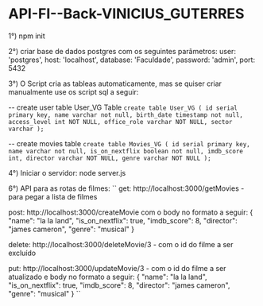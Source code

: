 # API-FI--Back-VINICIUS_GUTERRES
1°) npm init

2°) criar base de dados postgres com os seguintes parâmetros:
    user: 'postgres',
    host: 'localhost',
    database: 'Faculdade',
    password: 'admin',
    port: 5432

3°) O Script cria as tableas automaticamente, mas se quiser criar manualmente use os script sql a seguir:

-- create user table User_VG Table
`
create table User_VG (
	id serial primary key,
	name varchar not null,
	birth_date timestamp not null,
	access_level int NOT NULL,
	office_role varchar NOT NULL,
	sector varchar
);
`

-- create movies table 
`
create table Movies_VG (
	id serial primary key,
	name varchar not null,
	is_on_nextflix boolean not null,
	imdb_score int,
	director varchar NOT NULL,
	genre varchar NOT NULL
);
`

4°) Iniciar o servidor: node server.js

6°) API para as rotas de filmes:
``
get: http://localhost:3000/getMovies - para pegar a lista de filmes

post: http://localhost:3000/createMovie com o body no formato a seguir:
{
    "name": "la la land",
    "is_on_nextflix": true,
    "imdb_score": 8,
    "director": "james cameron",
    "genre": "musical"
}

delete: http://localhost:3000/deleteMovie/3 - com o id do filme a ser excluído

put: http://localhost:3000/updateMovie/3 - com o id do filme a ser atualizado e body no formato a seguir:
{
    "name": "la la land",
    "is_on_nextflix": true,
    "imdb_score": 8,
    "director": "james cameron",
    "genre": "musical"
}
``
